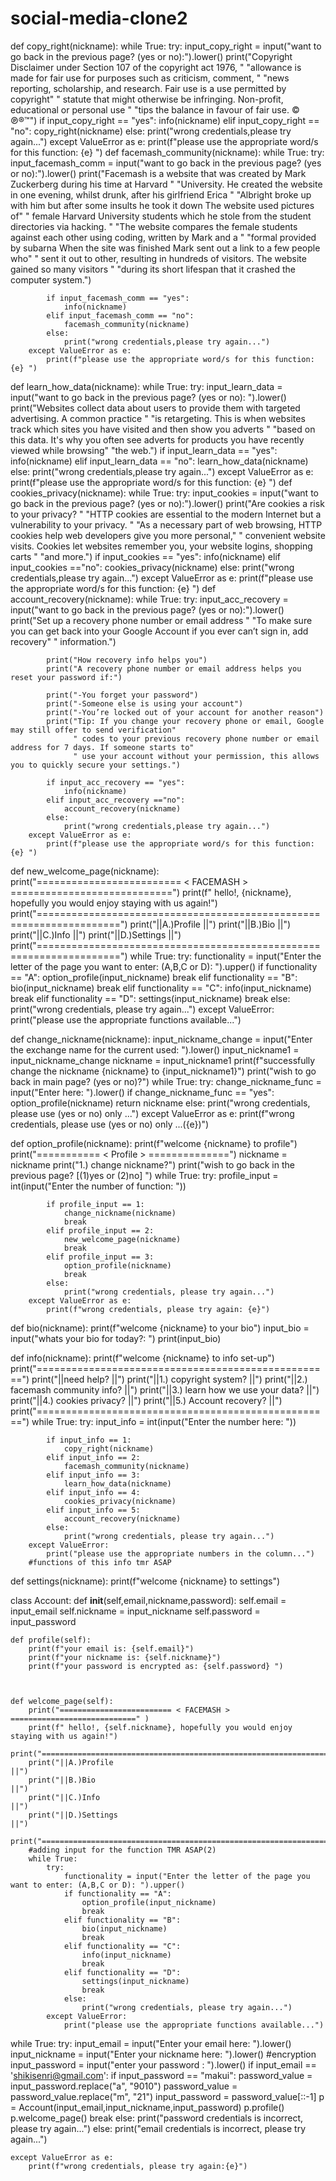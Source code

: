# social-media-clone2
def copy_right(nickname):
    while True:
        try:
            input_copy_right = input("want to go back in the previous page? (yes or no):").lower()
            print("Copyright Disclaimer under Section 107 of the copyright act 1976, "
                  "allowance is made for fair use for purposes such as criticism, comment, "
                  "news reporting, scholarship, and research. Fair use is a use permitted by copyright"
                  " statute that might otherwise be infringing. Non-profit, educational or personal use "
                  "tips the balance in favour of fair use. © ℗®™")
            if input_copy_right == "yes":
                info(nickname)
            elif input_copy_right == "no":
                copy_right(nickname)
            else:
                print("wrong credentials,please try again...")
        except ValueError as e:
            print(f"please use the appropriate word/s for this function: {e} ")
def facemash_community(nickname):
    while True:
        try:
            input_facemash_comm = input("want to go back in the previous page? (yes or no):").lower()
            print("Facemash is a website that was created by Mark Zuckerberg during his time at Harvard "
                  "University. He created the website in one evening, whilst drunk, after his girlfriend Erica "
                  "Albright broke up with him but after some insults he took it down The website used pictures of"
                  " female Harvard University students which he stole from the student directories via hacking. "
                  "The website compares the female students against each other using coding, written by Mark and a "
                  "formal provided by subarna When the site was finished Mark sent out a link to a few people who"
                  " sent it out to other, resulting in hundreds of visitors. The website gained so many visitors "
                  "during its short lifespan that it crashed the computer system.")

            if input_facemash_comm == "yes":
                info(nickname)
            elif input_facemash_comm == "no":
                facemash_community(nickname)
            else:
                print("wrong credentials,please try again...")
        except ValueError as e:
            print(f"please use the appropriate word/s for this function: {e} ")

def learn_how_data(nickname):
    while True:
        try:
            input_learn_data = input("want to go back in the previous page? (yes or no): ").lower()
            print("Websites collect data about users to provide them with targeted advertising. A common practice "
                  "is retargeting. This is when websites track which sites you have visited and then show you adverts "
                  "based on this data. It's why you often see adverts for products you have recently viewed while browsing"
                  "the web.")
            if input_learn_data == "yes":
                info(nickname)
            elif input_learn_data == "no":
                learn_how_data(nickname)
            else:
                print("wrong credentials,please try again...")
        except ValueError as e:
            print(f"please use the appropriate word/s for this function: {e} ")
def cookies_privacy(nickname):
    while True:
        try:
            input_cookies = input("want to go back in the previous page? (yes or no):").lower()
            print("Are cookies a risk to your privacy? "
                  "HTTP cookies are essential to the modern Internet but a vulnerability to your privacy. "
                  "As a necessary part of web browsing, HTTP cookies help web developers give you more personal,"
                  " convenient website visits. Cookies let websites remember you, your website logins, shopping carts "
                  "and more.")
            if input_cookies == "yes":
                info(nickname)
            elif input_cookies =="no":
                cookies_privacy(nickname)
            else:
                print("wrong credentials,please try again...")
        except ValueError as e:
            print(f"please use the appropriate word/s for this function: {e} ")
def account_recovery(nickname):
    while True:
        try:
            input_acc_recovery = input("want to go back in the previous page? (yes or no):").lower()
            print("Set up a recovery phone number or email address "
                  "To make sure you can get back into your Google Account if you ever can’t sign in, add recovery"
                  " information.")

            print("How recovery info helps you")
            print("A recovery phone number or email address helps you reset your password if:")

            print("-You forget your password")
            print("-Someone else is using your account")
            print("-You’re locked out of your account for another reason")
            print("Tip: If you change your recovery phone or email, Google may still offer to send verification"
                  " codes to your previous recovery phone number or email address for 7 days. If someone starts to"
                  " use your account without your permission, this allows you to quickly secure your settings.")

            if input_acc_recovery == "yes":
                info(nickname)
            elif input_acc_recovery =="no":
                account_recovery(nickname)
            else:
                print("wrong credentials,please try again...")
        except ValueError as e:
            print(f"please use the appropriate word/s for this function: {e} ")





def new_welcome_page(nickname):
    print("========================= < FACEMASH > ============================")
    print(f" hello!, {nickname}, hopefully you would enjoy staying with us again!")
    print("====================================================================")
    print("||A.)Profile                                                      ||")
    print("||B.)Bio                                                          ||")
    print("||C.)Info                                                         ||")
    print("||D.)Settings                                                     ||")
    print("====================================================================")
    while True:
        try:
            functionality = input("Enter the letter of the page you want to enter: (A,B,C or D): ").upper()
            if functionality == "A":
                option_profile(input_nickname)
                break
            elif functionality == "B":
                bio(input_nickname)
                break
            elif functionality == "C":
                info(input_nickname)
                break
            elif functionality == "D":
                settings(input_nickname)
                break
            else:
                print("wrong credentials, please try again...")
        except ValueError:
            print("please use the appropriate functions available...")


def change_nickname(nickname):
    input_nickname_change = input("Enter the exchange name for the current used: ").lower()
    input_nickname1 = input_nickname_change
    nickname = input_nickname1
    print(f"successfully change the nickname {nickname} to {input_nickname1}")
    print("wish to go back in main page? (yes or no)?")
    while True:
        try:
            change_nickname_func = input("Enter here: ").lower()
            if change_nickname_func == "yes":
                option_profile(nickname)
                return nickname
            else:
                print("wrong credentials, please use (yes or no) only ...")
        except ValueError as e:
            print(f"wrong credentials, please use (yes or no) only ...({e})")


def option_profile(nickname):
    print(f"welcome {nickname} to profile")
    print("=========== < Profile > ==============")
    nickname = nickname
    print("1.) change nickname?")
    print("wish to go back in the previous page? [(1)yes or (2)no]  ")
    while True:
        try:
            profile_input = int(input("Enter the number of function: "))

            if profile_input == 1:
                change_nickname(nickname)
                break
            elif profile_input == 2:
                new_welcome_page(nickname)
                break
            elif profile_input == 3:
                option_profile(nickname)
                break
            else:
                print("wrong credentials, please try again...")
        except ValueError as e:
            print(f"wrong credentials, please try again: {e}")


def bio(nickname):
    print(f"welcome {nickname} to your bio")
    input_bio = input("whats your bio for today?: ")
    print(input_bio)

def info(nickname):
    print(f"welcome {nickname} to info set-up")
    print("===================================================")
    print("||need help?                                     ||")
    print("||1.) copyright system?                          ||")
    print("||2.) facemash community info?                   ||")
    print("||3.) learn how we use your data?                ||")
    print("||4.) cookies privacy?                           ||")
    print("||5.) Account recovery?                          ||")
    print("===================================================")
    while True:
        try:
            input_info = int(input("Enter the number here: "))

            if input_info == 1:
                copy_right(nickname)
            elif input_info == 2:
                facemash_community(nickname)
            elif input_info == 3:
                learn_how_data(nickname)
            elif input_info == 4:
                cookies_privacy(nickname)
            elif input_info == 5:
                account_recovery(nickname)
            else:
                print("wrong credentials, please try again...")
        except ValueError:
            print("please use the appropriate numbers in the column...")
        #functions of this info tmr ASAP

def settings(nickname):
    print(f"welcome {nickname} to settings")



class Account:
    def __init__(self,email,nickname,password):
        self.email = input_email
        self.nickname = input_nickname
        self.password = input_password


    def profile(self):
        print(f"your email is: {self.email}")
        print(f"your nickname is: {self.nickname}")
        print(f"your password is encrypted as: {self.password} ")



    def welcome_page(self):
        print("========================= < FACEMASH > ============================" )
        print(f" hello!, {self.nickname}, hopefully you would enjoy staying with us again!")
        print("====================================================================")
        print("||A.)Profile                                                      ||")
        print("||B.)Bio                                                          ||")
        print("||C.)Info                                                         ||")
        print("||D.)Settings                                                     ||")
        print("====================================================================")
        #adding input for the function TMR ASAP(2)
        while True:
            try:
                functionality = input("Enter the letter of the page you want to enter: (A,B,C or D): ").upper()
                if functionality == "A":
                    option_profile(input_nickname)
                    break
                elif functionality == "B":
                    bio(input_nickname)
                    break
                elif functionality == "C":
                    info(input_nickname)
                    break
                elif functionality == "D":
                    settings(input_nickname)
                    break
                else:
                    print("wrong credentials, please try again...")
            except ValueError:
                print("please use the appropriate functions available...")
while True:
    try:
        input_email = input("Enter your email here: ").lower()
        input_nickname = input("Enter your nickname here: ").lower()
        #encryption
        input_password = input("enter your password : ").lower()
        if input_email == 'shikisenri@gmail.com':
            if input_password == "makui":
                password_value = input_password.replace("a", "9010")
                password_value = password_value.replace("m", "21")
                input_password = password_value[::-1]
                p = Account(input_email,input_nickname,input_password)
                p.profile()
                p.welcome_page()
                break
            else:
                print("password credentials is incorrect, please try again...")
        else:
            print("email credentials is incorrect, please try again...")

    except ValueError as e:
        print(f"wrong credentials, please try again:{e}")

